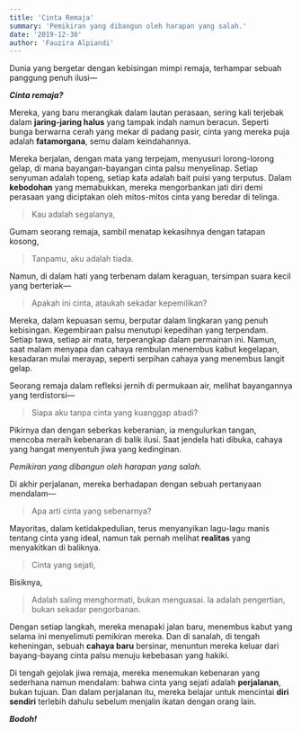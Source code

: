 ```yaml
---
title: 'Cinta Remaja'
summary: 'Pemikiran yang dibangun oleh harapan yang salah.'
date: '2019-12-30'
author: 'Fauzira Alpiandi'
---
```


Dunia yang bergetar dengan kebisingan mimpi remaja, terhampar sebuah panggung penuh ilusi—

***Cinta remaja?***

Mereka, yang baru merangkak dalam lautan perasaan, sering kali terjebak dalam **jaring-jaring halus** yang tampak indah namun beracun. Seperti bunga berwarna cerah yang mekar di padang pasir, cinta yang mereka puja adalah **fatamorgana**, semu dalam keindahannya.

Mereka berjalan, dengan mata yang terpejam, menyusuri lorong-lorong gelap, di mana bayangan-bayangan cinta palsu menyelinap. Setiap senyuman adalah topeng, setiap kata adalah bait puisi yang terputus. Dalam **kebodohan** yang memabukkan, mereka mengorbankan jati diri demi perasaan yang diciptakan oleh mitos-mitos cinta yang beredar di telinga.

> Kau adalah segalanya,

Gumam seorang remaja, sambil menatap kekasihnya dengan tatapan kosong,

> Tanpamu, aku adalah tiada.

Namun, di dalam hati yang terbenam dalam keraguan, tersimpan suara kecil yang berteriak—

> Apakah ini cinta, ataukah sekadar kepemilikan?

Mereka, dalam kepuasan semu, berputar dalam lingkaran yang penuh kebisingan. Kegembiraan palsu menutupi kepedihan yang terpendam. Setiap tawa, setiap air mata, terperangkap dalam permainan ini. Namun, saat malam menyapa dan cahaya rembulan menembus kabut kegelapan, kesadaran mulai merayap, seperti serpihan cahaya yang menembus langit gelap.

Seorang remaja dalam refleksi jernih di permukaan air, melihat bayangannya yang terdistorsi—

> Siapa aku tanpa cinta yang kuanggap abadi?

Pikirnya dan dengan seberkas keberanian, ia mengulurkan tangan, mencoba meraih kebenaran di balik ilusi. Saat jendela hati dibuka, cahaya yang hangat menyentuh jiwa yang kedinginan.

*Pemikiran yang dibangun oleh harapan yang salah.*

Di akhir perjalanan, mereka berhadapan dengan sebuah pertanyaan mendalam—

> Apa arti cinta yang sebenarnya?

Mayoritas, dalam ketidakpedulian, terus menyanyikan lagu-lagu manis tentang cinta yang ideal, namun tak pernah melihat **realitas** yang menyakitkan di baliknya.

> Cinta yang sejati,

Bisiknya,

> Adalah saling menghormati, bukan menguasai. Ia adalah pengertian, bukan sekadar pengorbanan.

Dengan setiap langkah, mereka menapaki jalan baru, menembus kabut yang selama ini menyelimuti pemikiran mereka. Dan di sanalah, di tengah keheningan, sebuah **cahaya baru** bersinar, menuntun mereka keluar dari bayang-bayang cinta palsu menuju kebebasan yang hakiki.

Di tengah gejolak jiwa remaja, mereka menemukan kebenaran yang sederhana namun mendalam: bahwa cinta yang sejati adalah **perjalanan**, bukan tujuan. Dan dalam perjalanan itu, mereka belajar untuk mencintai **diri sendiri** terlebih dahulu sebelum menjalin ikatan dengan orang lain.

***Bodoh!***
